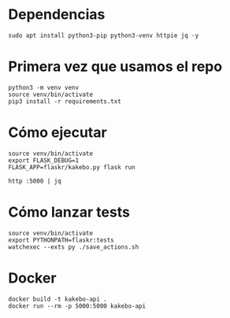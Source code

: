 
# Dependencias

```
sudo apt install python3-pip python3-venv httpie jq -y
```

# Primera vez que usamos el repo

```
python3 -m venv venv
source venv/bin/activate
pip3 install -r requirements.txt
```

# Cómo ejecutar

```
source venv/bin/activate
export FLASK_DEBUG=1
FLASK_APP=flaskr/kakebo.py flask run
```
```
http :5000 | jq
```

# Cómo lanzar tests

```
source venv/bin/activate
export PYTHONPATH=flaskr:tests
watchexec --exts py ./save_actions.sh
```

# Docker

```
docker build -t kakebo-api .
docker run --rm -p 5000:5000 kakebo-api
```